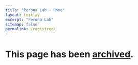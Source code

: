 ```yaml
---
title: "Perona Lab - Home"
layout: textlay
excerpt: "Perona Lab"
sitemap: false
permalink: /registree/
---
```


# This page has been [archived](https://data.caltech.edu/records/pmyd7-zsf43).
